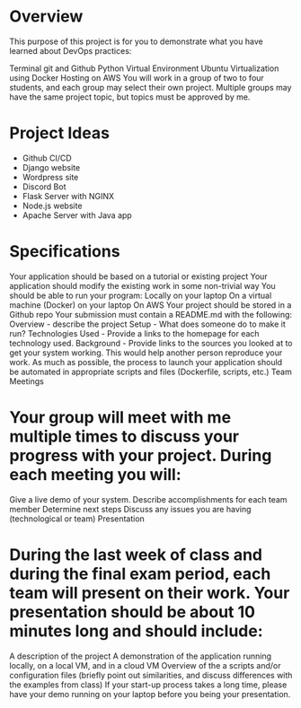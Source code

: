 # Overview

This purpose of this project is for you to demonstrate what you have learned about DevOps practices:

Terminal
git and Github
Python Virtual Environment
Ubuntu
Virtualization using Docker
Hosting on AWS
You will work in a group of two to four students, and each group may select their own project. Multiple groups may have the same project topic, but topics must be approved by me.

# Project Ideas

- Github CI/CD
- Django website
- Wordpress site
- Discord Bot
- Flask Server with NGINX
- Node.js website
- Apache Server with Java app
# Specifications

Your application should be based on a tutorial or existing project
Your application should modify the existing work in some non-trivial way
You should be able to run your program:
Locally on your laptop
On a virtual machine (Docker) on your laptop
On AWS
Your project should be stored in a Github repo
Your submission must contain a README.md with the following:
Overview - describe the project
Setup - What does someone do to make it run?
Technologies Used - Provide a links to the homepage for each technology used.
Background - Provide links to the sources you looked at to get your system working. This would help another person reproduce your work.
As much as possible, the process to launch your application should be automated in appropriate scripts and files (Dockerfile, scripts, etc.)
Team Meetings

# Your group will meet with me multiple times to discuss your progress with your project. During each meeting you will:

Give a live demo of your system.
Describe accomplishments for each team member
Determine next steps
Discuss any issues you are having (technological or team)
Presentation

# During the last week of class and during the final exam period, each team will present on their work. Your presentation should be about 10 minutes long and should include:

A description of the project
A demonstration of the application running locally, on a local VM, and in a cloud VM
Overview of the a scripts and/or configuration files (briefly point out similarities, and discuss differences with the examples from class)
If your start-up process takes a long time, please have your demo running on your laptop before you being your presentation.

